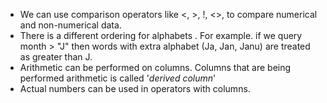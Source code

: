 - We can use comparison operators like <, >, !, <>, to compare numerical and non-numerical data.
- There is a different ordering for alphabets . For example. if we query month > "J" then words with extra alphabet (Ja, Jan, Janu) are treated as greater than J.
- Arithmetic can be performed on columns. Columns that are being performed arithmetic is called '*derived column*'
- Actual numbers can be used in operators with columns.